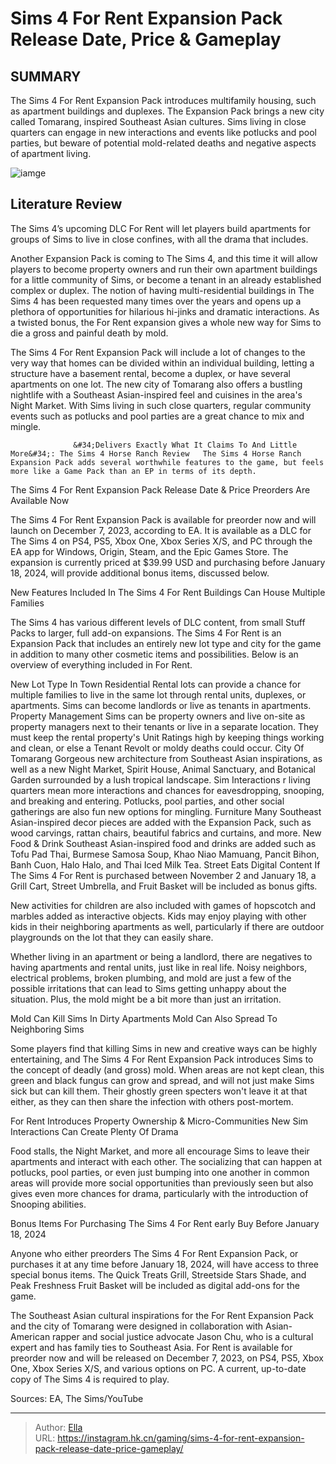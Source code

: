 # Sims 4 For Rent Expansion Pack Release Date, Price &amp; Gameplay


## SUMMARY 



  The Sims 4 For Rent Expansion Pack introduces multifamily housing, such as apartment buildings and duplexes.   The Expansion Pack brings a new city called Tomarang, inspired Southeast Asian cultures.   Sims living in close quarters can engage in new interactions and events like potlucks and pool parties, but beware of potential mold-related deaths and negative aspects of apartment living.  

![iamge](https://static1.srcdn.com/wordpress/wp-content/uploads/2023/11/sims-4-for-rent-sim-standing-in-front-of-the-night-market.jpg)

## Literature Review

The Sims 4’s upcoming DLC For Rent will let players build apartments for groups of Sims to live in close confines, with all the drama that includes.




Another Expansion Pack is coming to The Sims 4, and this time it will allow players to become property owners and run their own apartment buildings for a little community of Sims, or become a tenant in an already established complex or duplex. The notion of having multi-residential buildings in The Sims 4 has been requested many times over the years and opens up a plethora of opportunities for hilarious hi-jinks and dramatic interactions. As a twisted bonus, the For Rent expansion gives a whole new way for Sims to die a gross and painful death by mold.




The Sims 4 For Rent Expansion Pack will include a lot of changes to the very way that homes can be divided within an individual building, letting a structure have a basement rental, become a duplex, or have several apartments on one lot. The new city of Tomarang also offers a bustling nightlife with a Southeast Asian-inspired feel and cuisines in the area&#39;s Night Market. With Sims living in such close quarters, regular community events such as potlucks and pool parties are a great chance to mix and mingle.

                  &#34;Delivers Exactly What It Claims To And Little More&#34;: The Sims 4 Horse Ranch Review   The Sims 4 Horse Ranch Expansion Pack adds several worthwhile features to the game, but feels more like a Game Pack than an EP in terms of its depth.    


 The Sims 4 For Rent Expansion Pack Release Date &amp; Price 
Preorders Are Available Now
         

The Sims 4 For Rent Expansion Pack is available for preorder now and will launch on December 7, 2023, according to EA. It is available as a DLC for The Sims 4 on PS4, PS5, Xbox One, Xbox Series X/S, and PC through the EA app for Windows, Origin, Steam, and the Epic Games Store. The expansion is currently priced at $39.99 USD and purchasing before January 18, 2024, will provide additional bonus items, discussed below.






 New Features Included In The Sims 4 For Rent 
Buildings Can House Multiple Families
          

The Sims 4 has various different levels of DLC content, from small Stuff Packs to larger, full add-on expansions. The Sims 4 For Rent is an Expansion Pack that includes an entirely new lot type and city for the game in addition to many other cosmetic items and possibilities. Below is an overview of everything included in For Rent.

 New Lot Type In Town  Residential Rental lots can provide a chance for multiple families to live in the same lot through rental units, duplexes, or apartments. Sims can become landlords or live as tenants in apartments.   Property Management  Sims can be property owners and live on-site as property managers next to their tenants or live in a separate location. They must keep the rental property&#39;s Unit Ratings high by keeping things working and clean, or else a Tenant Revolt or moldy deaths could occur.   City Of Tomarang  Gorgeous new architecture from Southeast Asian inspirations, as well as a new Night Market, Spirit House, Animal Sanctuary, and Botanical Garden surrounded by a lush tropical landscape.   Sim Interactions   r living quarters mean more interactions and chances for eavesdropping, snooping, and breaking and entering. Potlucks, pool parties, and other social gatherings are also fun new options for mingling.   Furniture  Many Southeast Asian-inspired decor pieces are added with the Expansion Pack, such as wood carvings, rattan chairs, beautiful fabrics and curtains, and more.   New Food &amp; Drink  Southeast Asian-inspired food and drinks are added such as Tofu Pad Thai, Burmese Samosa Soup, Khao Niao Mamuang, Pancit Bihon, Banh Cuon, Halo Halo, and Thai Iced Milk Tea.   Street Eats Digital Content  If The Sims 4 For Rent is purchased between November 2 and January 18, a Grill Cart, Street Umbrella, and Fruit Basket will be included as bonus gifts.   






New activities for children are also included with games of hopscotch and marbles added as interactive objects. Kids may enjoy playing with other kids in their neighboring apartments as well, particularly if there are outdoor playgrounds on the lot that they can easily share.


 

Whether living in an apartment or being a landlord, there are negatives to having apartments and rental units, just like in real life. Noisy neighbors, electrical problems, broken plumbing, and mold are just a few of the possible irritations that can lead to Sims getting unhappy about the situation. Plus, the mold might be a bit more than just an irritation.



 Mold Can Kill Sims In Dirty Apartments 
Mold Can Also Spread To Neighboring Sims
         




Some players find that killing Sims in new and creative ways can be highly entertaining, and The Sims 4 For Rent Expansion Pack introduces Sims to the concept of deadly (and gross) mold. When areas are not kept clean, this green and black fungus can grow and spread, and will not just make Sims sick but can kill them. Their ghostly green specters won&#39;t leave it at that either, as they can then share the infection with others post-mortem.



 For Rent Introduces Property Ownership &amp; Micro-Communities 
New Sim Interactions Can Create Plenty Of Drama
         

Food stalls, the Night Market, and more all encourage Sims to leave their apartments and interact with each other. The socializing that can happen at potlucks, pool parties, or even just bumping into one another in common areas will provide more social opportunities than previously seen but also gives even more chances for drama, particularly with the introduction of Snooping abilities.






 Bonus Items For Purchasing The Sims 4 For Rent early 
Buy Before January 18, 2024
          

Anyone who either preorders The Sims 4 For Rent Expansion Pack, or purchases it at any time before January 18, 2024, will have access to three special bonus items. The Quick Treats Grill, Streetside Stars Shade, and Peak Freshness Fruit Basket will be included as digital add-ons for the game.

The Southeast Asian cultural inspirations for the For Rent Expansion Pack and the city of Tomarang were designed in collaboration with Asian-American rapper and social justice advocate Jason Chu, who is a cultural expert and has family ties to Southeast Asia. For Rent is available for preorder now and will be released on December 7, 2023, on PS4, PS5, Xbox One, Xbox Series X/S, and various options on PC. A current, up-to-date copy of The Sims 4 is required to play.




Sources: EA, The Sims/YouTube



---

> Author: [Ella](https://instagram.hk.cn/)  
> URL: https://instagram.hk.cn/gaming/sims-4-for-rent-expansion-pack-release-date-price-gameplay/  

